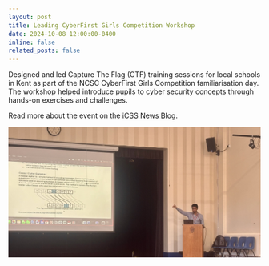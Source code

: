 ```yaml
---
layout: post
title: Leading CyberFirst Girls Competition Workshop
date: 2024-10-08 12:00:00-0400
inline: false
related_posts: false
---
```


Designed and led Capture The Flag (CTF) training sessions for local schools in Kent as part of the NCSC CyberFirst Girls Competition familiarisation day. The workshop helped introduce pupils to cyber security concepts through hands-on exercises and challenges.

Read more about the event on the [iCSS News Blog](https://blogs.kent.ac.uk/cyber-institute-news/2024/10/11/ncsc-cyberfirst-girls-competition-familiarisation-day/).

<p align="center">
  <img src="/assets/img/workshop.jpeg" alt="CTF Workshop" style="max-width: 100%; height: auto;" />
</p>